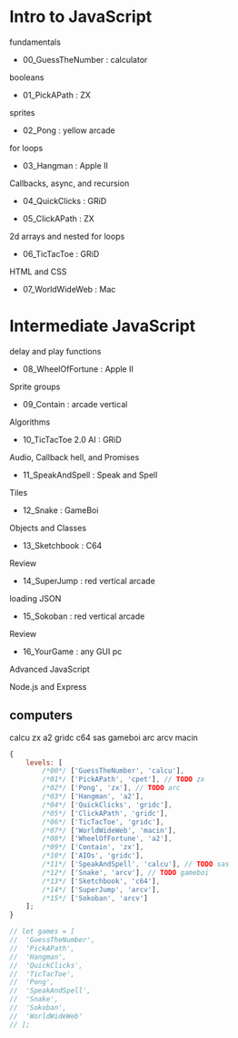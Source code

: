 # Intro to JavaScript

fundamentals

- 00_GuessTheNumber : calculator

booleans

- 01_PickAPath : ZX

sprites

- 02_Pong : yellow arcade

for loops

- 03_Hangman : Apple II

Callbacks, async, and recursion

- 04_QuickClicks : GRiD

- 05_ClickAPath : ZX

2d arrays and nested for loops

- 06_TicTacToe : GRiD

HTML and CSS

- 07_WorldWideWeb : Mac

# Intermediate JavaScript

delay and play functions

- 08_WheelOfFortune : Apple II

Sprite groups

- 09_Contain : arcade vertical

Algorithms

- 10_TicTacToe 2.0 AI : GRiD

Audio, Callback hell, and Promises

- 11_SpeakAndSpell : Speak and Spell

Tiles

- 12_Snake : GameBoi

Objects and Classes

- 13_Sketchbook : C64

Review

- 14_SuperJump : red vertical arcade

loading JSON

- 15_Sokoban : red vertical arcade

Review

- 16_YourGame : any GUI pc

Advanced JavaScript

Node.js and Express

## computers

calcu
zx
a2
gridc
c64
sas
gameboi
arc
arcv
macin

```js
{
	levels: [
		/*00*/ ['GuessTheNumber', 'calcu'],
		/*01*/ ['PickAPath', 'cpet'], // TODO zx
		/*02*/ ['Pong', 'zx'], // TODO arc
		/*03*/ ['Hangman', 'a2'],
		/*04*/ ['QuickClicks', 'gridc'],
		/*05*/ ['ClickAPath', 'gridc'],
		/*06*/ ['TicTacToe', 'gridc'],
		/*07*/ ['WorldWideWeb', 'macin'],
		/*08*/ ['WheelOfFortune', 'a2'],
		/*09*/ ['Contain', 'zx'],
		/*10*/ ['AIOs', 'gridc'],
		/*11*/ ['SpeakAndSpell', 'calcu'], // TODO sas
		/*12*/ ['Snake', 'arcv'], // TODO gameboi
		/*13*/ ['Sketchbook', 'c64'],
		/*14*/ ['SuperJump', 'arcv'],
		/*15*/ ['Sokoban', 'arcv']
	];
}

// let games = [
// 	'GuessTheNumber',
// 	'PickAPath',
// 	'Hangman',
// 	'QuickClicks',
// 	'TicTacToe',
// 	'Pong',
// 	'SpeakAndSpell',
// 	'Snake',
// 	'Sokoban',
// 	'WorldWideWeb'
// ];
```
